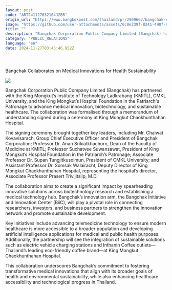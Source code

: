 ```yaml
---
layout: post
code: "ART241127032104J2BR"
origin_url: "https://www.bangkokpost.com/thailand/pr/2909667/bangchak-collaborates-on-medical-innovations-for-health-sustainability-"
image: "https://github.com/user-attachments/assets/6c8e239f-8241-490f-9559-7a0001ee2fd1"
title: ""
description: "Bangchak Corporation Public Company Limited (Bangchak) has partnered with the King Mongkut’s Institute of Technology Ladkrabang (KMITL), CMKL University, and the King Mongkut’s Hospital Foundation in the Patriarch"
category: "PUBLIC_RELATIONS"
language: "en"
date: 2024-11-27T03:45:46.952Z
---
```


# 

Bangchak Collaborates on Medical Innovations for Health Sustainability

![](https://github.com/user-attachments/assets/e086209e-cfae-4873-aefd-a664d68321d7)

Bangchak Corporation Public Company Limited (Bangchak) has partnered with the King Mongkut’s Institute of Technology Ladkrabang (KMITL), CMKL University, and the King Mongkut’s Hospital Foundation in the Patriarch's Patronage to advance medical innovation, biotechnology, and sustainable healthcare. The collaboration was formalised through a memorandum of understanding signed during a ceremony at King Mongkut Chaokhunthahan Hospital. 

The signing ceremony brought together key leaders, including Mr. Chaiwat Kovavisarach, Group Chief Executive Officer and President of Bangchak Corporation; Professor Dr. Anan Srikiatkhachorn, Dean of the Faculty of Medicine at KMITL; Professor Suchatvee Suwansawat, President of King Mongkut’s Hospital Foundation in the Patriarch’s Patronage; Associate Professor Dr. Supan Tungjitkusolmun, President of CMKL University; and Assistant Professor Dr. Somsak Walairacht, Deputy Director of King Mongkut Chaokhunthahan Hospital, representing the hospital’s director, Associate Professor Prasert Trivijitsilp, M.D. 

The collaboration aims to create a significant impact by spearheading innovative solutions across biotechnology research and establishing a medical technology hub. Bangchak’s innovation arm, the Bangchak Initiative and Innovation Center (BiiC), will play a pivotal role in connecting researchers, investors, and business partners to strengthen the innovation network and promote sustainable development. 

Key initiatives include advancing telemedicine technology to ensure modern healthcare is more accessible to a broader population and developing artificial intelligence applications for medical and public health purposes. Additionally, the partnership will see the integration of sustainable solutions such as electric vehicle charging stations and Inthanin Coffee outlets—Thailand’s leading eco-friendly coffee brand—at King Mongkut Chaokhunthahan Hospital. 

This collaboration underscores Bangchak’s commitment to fostering transformative medical innovations that align with its broader goals of health and environmental sustainability, while also enhancing healthcare accessibility and technological progress in Thailand.